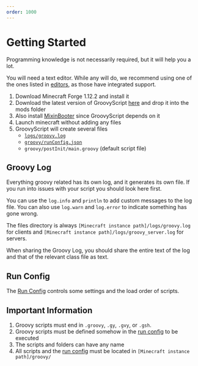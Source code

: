 ```yaml
---
order: 1000
---
```


# Getting Started

Programming knowledge is not necessarily required, but it will help you a lot.

You will need a text editor.
While any will do, we recommend using one of the ones listed in [editors](./editors.md), as those have integrated support.

1. Download Minecraft Forge 1.12.2 and install it
2. Download the latest version of GroovyScript [here](https://www.curseforge.com/minecraft/mc-mods/groovyscript/files)
   and drop it into the mods folder
3. Also install [MixinBooter](https://www.curseforge.com/minecraft/mc-mods/mixin-booter/files) since GroovyScript
   depends on it
4. Launch minecraft without adding any files
5. GroovyScript will create several files
    - [`logs/groovy.log`](#groovy-log)
    - [`groovy/runConfig.json`](./run_config.md)
    - `groovy/postInit/main.groovy` (default script file)

## Groovy Log

Everything groovy related has its own log, and it generates its own file.
If you run into issues with your script you should look here first.

You can use the `log.info` and `println` to add custom messages to the log file.
You can also use `log.warn` and `log.error` to indicate something has gone wrong.

The files directory is always `[Minecraft instance path]/logs/groovy.log` for clients
and `[Minecraft instance path]/logs/groovy_server.log` for servers.

When sharing the Groovy Log, you should share the entire text of the log and that of the relevant class file as text.

## Run Config

The [Run Config](./run_config.md) controls some settings and the load order of scripts.

## Important Information

1. Groovy scripts must end in `.groovy`, `.gy`, `.gvy`, or `.gsh`.
2. Groovy scripts must be defined somehow in the [run config](./run_config.md) to be executed
3. The scripts and folders can have any name
4. All scripts and the [run config](./run_config.md) must be located in `[Minecraft instance path]/groovy/`
